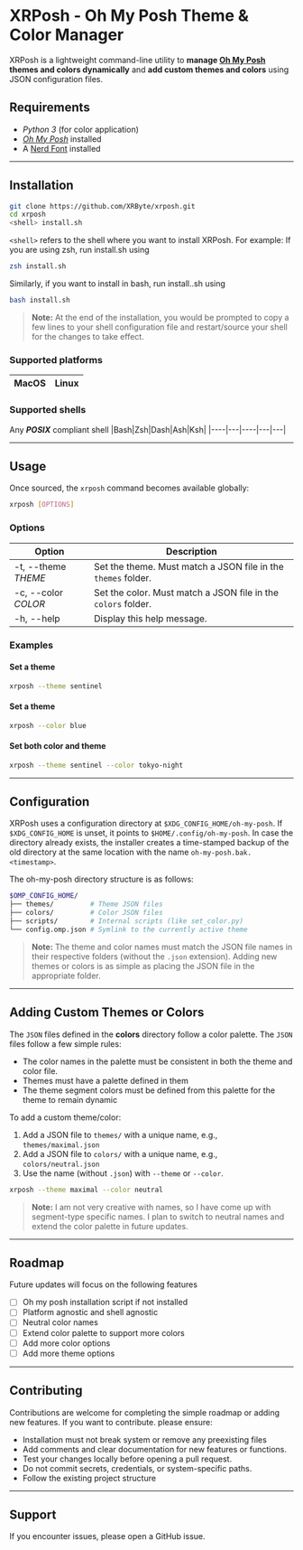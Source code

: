
# XRPosh - Oh My Posh Theme & Color Manager

XRPosh is a lightweight command-line utility to **manage [Oh My Posh](https://ohmyposh.dev/) themes and colors dynamically** and **add custom themes and colors** using JSON configuration files.


## Requirements

- *Python 3* (for color application)
- [*Oh My Posh*](https://ohmyposh.dev/docs/installation/linux) installed
- A [Nerd Font](https://www.nerdfonts.com/) installed

---

## Installation

```bash
git clone https://github.com/XRByte/xrposh.git
cd xrposh
<shell> install.sh
```
`<shell>` refers to the shell where you want to install XRPosh. For example:
If you are using zsh, run install.sh using
```bash
zsh install.sh
```
Similarly, if you want to install in bash, run install..sh using
```bash
bash install.sh
```
> **Note:** At the end of the installation, you would be prompted to copy a few lines to your shell configuration file and restart/source your shell for the changes to take effect.

### Supported platforms

|MacOS|Linux|
|-----|-----|

### Supported shells
Any ***POSIX*** compliant shell
|Bash|Zsh|Dash|Ash|Ksh|
|----|---|----|---|---|

---

## Usage

Once sourced, the `xrposh` command becomes available globally:

```bash
xrposh [OPTIONS]
```

### Options

| Option              | Description |
|---------------------|-------------|
| -t, --theme *THEME* | Set the theme. Must match a JSON file in the `themes` folder. |
| -c, --color *COLOR* | Set the color. Must match a JSON file in the `colors` folder. |
| -h, --help          | Display this help message. |

### Examples

#### Set a theme
```bash
xrposh --theme sentinel
```

#### Set a theme
```bash
xrposh --color blue
```

#### Set both color and theme
```bash
xrposh --theme sentinel --color tokyo-night
```

---

## Configuration

XRPosh uses a configuration directory at `$XDG_CONFIG_HOME/oh-my-posh`. If `$XDG_CONFIG_HOME` is unset, it points to `$HOME/.config/oh-my-posh`. In case the directory already exists, the installer creates a time-stamped backup of the old directory at the same location with the name `oh-my-posh.bak.<timestamp>`.

The oh-my-posh directory structure is as follows:

```bash
$OMP_CONFIG_HOME/
├── themes/         # Theme JSON files
├── colors/         # Color JSON files
├── scripts/        # Internal scripts (like set_color.py)
└── config.omp.json # Symlink to the currently active theme
```

> **Note:** The theme and color names must match the JSON file names in their respective folders (without the `.json` extension). Adding new themes or colors is as simple as placing the JSON file in the appropriate folder.

---

## Adding Custom Themes or Colors

The `JSON` files defined in the **colors** directory follow a color palette. The `JSON` files follow a few simple rules:

- The color names in the palette must be consistent in both the theme and color file.
- Themes must have a palette defined in them
- The theme segment colors must be defined from this palette for the theme to remain dynamic

To add a custom theme/color:

1. Add a JSON file to `themes/` with a unique name, e.g., `themes/maximal.json`
2. Add a JSON file to `colors/` with a unique name, e.g., `colors/neutral.json`
3. Use the name (without `.json`) with `--theme` or `--color`.

```bash
xrposh --theme maximal --color neutral
```

> **Note:** I am not very creative with names, so I have come up with segment-type specific names. I plan to switch to neutral names and extend the color palette in future updates.

---

## Roadmap

Future updates will focus on the following features
- [ ] Oh my posh installation script if not installed
- [ ] Platform agnostic and shell agnostic
- [ ] Neutral color names
- [ ] Extend color palette to support more colors
- [ ] Add more color options
- [ ] Add more theme options

---

## Contributing

Contributions are welcome for completing the simple roadmap or adding new features.  If you want to contribute. please ensure:

- Installation must not break system or remove any preexisting files
- Add comments and clear documentation for new features or functions.
- Test your changes locally before opening a pull request.
- Do not commit secrets, credentials, or system-specific paths.
- Follow the existing project structure
---

## Support

If you encounter issues, please open a GitHub issue.
